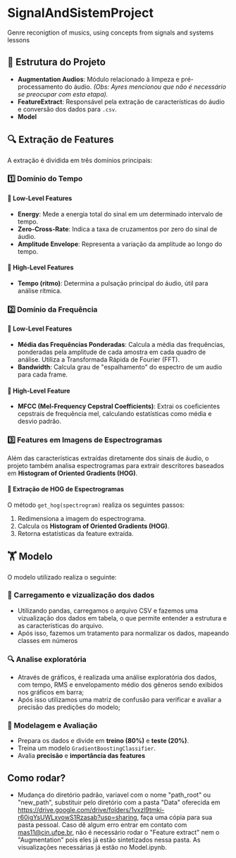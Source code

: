 # SignalAndSistemProject
Genre reconigtion of musics, using concepts from signals and systems lessons

## 📂 Estrutura do Projeto

- **Augmentation Audios**: Módulo relacionado à limpeza e pré-processamento do áudio. *(Obs: Ayres mencionou que não é necessário se preocupar com esta etapa).*
- **FeatureExtract**: Responsável pela extração de características do áudio e conversão dos dados para `.csv`.
- **Model**

## 🔍 Extração de Features

A extração é dividida em três domínios principais:

### 1️⃣ Domínio do Tempo
#### 🔹 Low-Level Features
   - **Energy**: Mede a energia total do sinal em um determinado intervalo de tempo.
   - **Zero-Cross-Rate**: Indica a taxa de cruzamentos por zero do sinal de áudio.
   - **Amplitude Envelope**: Representa a variação da amplitude ao longo do tempo.

#### 🔹 High-Level Features
   - **Tempo (ritmo)**: Determina a pulsação principal do áudio, útil para análise rítmica.

### 2️⃣ Domínio da Frequência
#### 🔹 Low-Level Features
   - **Média das Frequências Ponderadas**: Calcula a média das frequências, ponderadas pela amplitude de cada amostra em cada quadro de análise. Utiliza a Transformada Rápida de Fourier (FFT).
   - **Bandwidth**: Calcula grau de "espalhamento" do espectro de um audio para cada frame.

#### 🔹 High-Level Feature
   - **MFCC (Mel-Frequency Cepstral Coefficients)**: Extrai os coeficientes cepstrais de frequência mel, calculando estatísticas como média e desvio padrão.

### 3️⃣ Features em Imagens de Espectrogramas
Além das características extraídas diretamente dos sinais de áudio, o projeto também analisa espectrogramas para extrair descritores baseados em **Histogram of Oriented Gradients (HOG)**.

#### 🔹 Extração de HOG de Espectrogramas
O método `get_hog(spectrogram)` realiza os seguintes passos:
   1. Redimensiona a imagem do espectrograma.
   2. Calcula os **Histogram of Oriented Gradients (HOG)**.
   3. Retorna estatísticas da feature extraída.

## 🏋️ Modelo

O modelo utilizado realiza o seguinte:

### 🎲 Carregamento e vizualização  dos dados
- Utilizando pandas, carregamos o arquivo CSV e fazemos uma vizualização dos dados em tabela, o que permite entender a estrutura e as características do arquivo.
- Após isso, fazemos um tratamento para normalizar os dados, mapeando classes em números

### 🔍 Analise exploratória
- Através de gráficos, é realizada uma análise exploratória dos dados, com tempo, RMS e envelopamento médio dos gêneros sendo exibidos nos gráficos em barra;
- Após isso utilizamos uma matriz de confusão para verificar e avaliar a precisão das predições do modelo;

### 🤖 Modelagem e Avaliação  
- Prepara os dados e divide em **treino (80%)** e **teste (20%)**.  
- Treina um modelo `GradientBoostingClassifier`.  
- Avalia **precisão** e **importância das features**

## Como rodar?
- Mudança do diretório padrão, variavel com o nome "path_root" ou "new_path", substituir pelo diretório com a pasta "Data" oferecida em https://drive.google.com/drive/folders/1vxzl9tmki-r60igYsUWLxvowS1Rzasab?usp=sharing, faça uma cópia para sua pasta pessoal. Caso dê algum erro entrar em contato com mas11@cin.ufpe.br, não é necessário rodar o "Feature extract" nem o "Augmentation" pois eles já estão sintetizados nessa pasta. As visualizações necessárias já estão no Model.ipynb.

